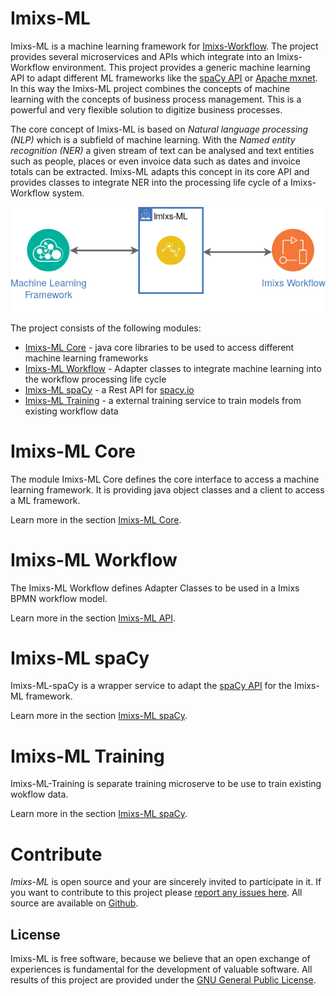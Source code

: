 # Imixs-ML

Imixs-ML is a machine learning framework for [Imixs-Workflow](https://www.imixs.org). The project provides several microservices and APIs which integrate into an Imixs-Workflow environment. This project provides a generic machine learning API to adapt different ML frameworks like the [spaCy API](https://spacy.io/) or [Apache mxnet](https://mxnet.apache.org/). In this way the Imixs-ML project combines the concepts of machine learning with the concepts of business process management. This is a powerful and very flexible solution to digitize business processes.

The core concept of Imixs-ML is based on *Natural language processing (NLP)* which is a subfield of machine learning. 
With the *Named entity recognition (NER)* a given stream of text can be analysed and text entities  such as people, places or even invoice data such as dates and invoice totals can be extracted.
Imixs-ML adapts this concept in its core API and provides classes to integrate NER into the processing life cycle of a Imixs-Workflow system.

<p align="center"><img src="images/imixs-ml-architecture-001.png" /></p>

The project consists of the following modules:

 * [Imixs-ML Core](./imixs-ml-core/README.md) - java core libraries to be used to access different machine learning frameworks
 * [Imixs-ML Workflow](./imixs-ml-workflow/README.md) - Adapter classes to integrate machine learning into the workflow processing life cycle
 * [Imixs-ML spaCy](./imixs-ml-spacy/README.md) - a Rest API for [spacy.io](https://spacy.io/)
 * [Imixs-ML Training](./imixs-ml-training/README.md) - a external training service to train models from existing workflow data
 
# Imixs-ML Core

The module Imixs-ML Core defines the core interface to access a machine learning framework. It is providing java object classes and a client to access a ML framework.

Learn more in the section [Imixs-ML Core](./imixs-ml-core/README.md).  

# Imixs-ML Workflow

The Imixs-ML Workflow defines Adapter Classes to be used in a Imixs BPMN workflow model.

Learn more in the section [Imixs-ML API](./imixs-ml-workflow/README.md).  


# Imixs-ML spaCy

Imixs-ML-spaCy is a wrapper service to adapt the [spaCy API](https://spacy.io/) for the Imixs-ML framework. 

Learn more in the section [Imixs-ML spaCy](./imixs-ml-spacy/README.md). 


# Imixs-ML Training

Imixs-ML-Training is separate training microserve to be use to train existing wokflow data. 

Learn more in the section [Imixs-ML spaCy](./imixs-ml-training/README.md). 


# Contribute

_Imixs-ML_ is open source and your are sincerely invited to participate in it. 
If you want to contribute to this project please [report any issues here](https://github.com/imixs/imixs-ml/issues). 
All source are available on [Github](https://github.com/imixs/imixs-ml). 


## License

Imixs-ML is free software, because we believe that an open exchange of experiences is fundamental for the development of valuable software. All results of this project are provided under the [GNU General Public License](http://www.gnu.org/licenses/gpl-3.0.en.html). 
